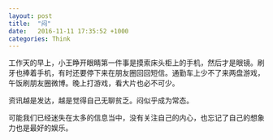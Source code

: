 ```yaml
---
layout: post
title:  "闷"
date:   2016-11-11 17:35:52 +1000
categories: Think
---
```


工作天的早上，小王睁开眼睛第一件事是摸索床头柜上的手机，然后才是眼镜。刷牙也捧着手机，有时还要停下来在朋友圈回回短信。通勤车上少不了来两盘游戏，午饭刷朋友圈微博。晚上打游戏，看大片也必不可少。

资讯越是发达，越是觉得自己无聊贫乏。闷似乎成为常态。

可能我们已经迷失在太多的信息当中，没有关注自己的内心，也忘记了自己的想象力也是最好的娱乐。